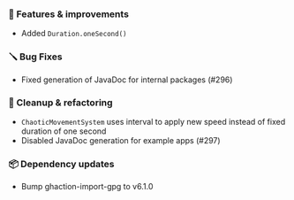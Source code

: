 ### 🚀 Features & improvements

- Added `Duration.oneSecond()`

### 🪛 Bug Fixes

- Fixed generation of JavaDoc for internal packages (#296)

### 🧽 Cleanup & refactoring

- `ChaoticMovementSystem` uses interval to apply new speed instead of fixed duration of one second
- Disabled JavaDoc generation for example apps (#297)

### 📦 Dependency updates

- Bump ghaction-import-gpg to v6.1.0